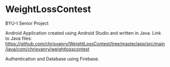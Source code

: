 # WeightLossContest
BYU-I Senior Project

Android Application created using Android Studio and written in Java. Link to Java files: https://github.com/chrisvanry/WeightLossContest/tree/master/app/src/main/java/com/chrisvanry/weightlosscontest

Authentication and Database using Firebase.
